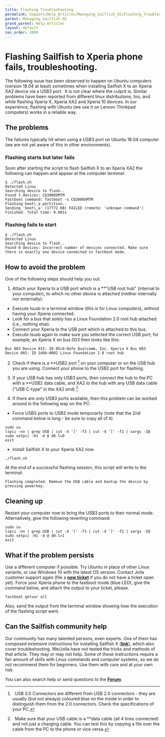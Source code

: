 ```yaml
---
title: Flashing Troubleshooting
permalink: Support/Help_Articles/Managing_Sailfish_OS/Flashing_Troubleshooting/
parent: Managing Sailfish OS
grand_parent: Help Articles
layout: default
nav_order: 2000
---
```


# Flashing Sailfish to Xperia phone fails, troubleshooting.

The following issue has been observed to happen on Ubuntu computers (version 18.04 at least) sometimes when installing Sailfish X to an Xperia XA2 device via a USB3 port.  It is not clear where the culprit is.
Similar problems have been reported from different linux distributions, too, and while flashing Xperia X, Xperia XA2 and Xperia 10 devices.
In our experience, flashing with Ubuntu (we use it on Lenovo Thinkpad computers) works in a reliable way. 

## The problems 

The failures typically hit when using a USB3 port on Ubuntu 18.04 computer (we are not yet aware of this in other environments).

### Flashing starts but later fails

Soon after starting the script to flash Sailfish X to an Xperia XA2 the following can happen and appear at the computer terminal:
```
$ ./flash.sh
Detected Linux
Searching device to flash..
Found 1 devices: CQ3000XMTM
Fastboot command: fastboot -s CQ3000XMTM
Flashing boot\_a partition..
Sending 'boot\_a' (17772 KB) FAILED (remote: 'unknown command')
Finished. Total time: 0.001s
```

### Flashing fails to start
```
$ ./flash.sh
Detected Linux
Searching device to flash..
Found 0 devices: Incorrect number of devices connected. Make sure there is exactly one device connected in fastboot mode.
```

## How to avoid the problem

One of the following steps should help you out. 

1) Attach your Xperia to a USB port which is a **"USB root hub" (internal to your computer), to which no other device is attached (neither internally nor externally):
* Execute lsusb in a terminal window (this is for Linux computers), without having your Xperia connected.
* Look for a bus that solely has a Linux Foundation 2.0 root hub attached (i.e., nothing else).
* Connect your Xperia to the USB port which is attached to this bus.
* Execute lsusb again to make sure you selected the correct USB port; for example, an Xperia X on bus 003 then looks like this:
```
Bus 003 Device 015: ID 05c6:0afe Qualcomm, Inc. Xperia X Bus 003 Device 001: ID 1d6b:0002 Linux Foundation 2.0 root hub
```

2) Check if there is a **USB2 port [^1] on your computer or on the USB hub you are using. Connect your phone to the USB2 port for flashing.

3) If your USB hub has only USB3 ports, then connect the hub to the PC with a **USB2 data cable, and XA2 to the hub with any USB data cable ("USB C-type" in the XA2 end) [^2].

4) If there are only USB3 ports available, then this problem can be worked around in the following way on the PC: 
* Force USB3 ports to USB2 mode temporarily (note that the 2nd command below is long - be sure to copy all of it)
```
sudo su
lspci -nn | grep USB | cut -d '[' -f3 | cut -d ']' -f1 | xargs -I@ sudo setpci -H1 -d @ d0.l=0
exit
```
* Install Sailfish X to your Xperia XA2 now.
```
./flash.sh
```
At the end of a successful flashing session, this script will write to the terminal:
```
Flashing completed. Remove the USB cable and bootup the device by pressing powerkey. 
```

## Cleaning up

Restart your computer now to bring the USB3 ports to their normal mode. Alternatively, give the following reverting command:
```
sudo su
lspci -nn | grep USB | cut -d '[' -f3 | cut -d ']' -f1 | xargs -I@ sudo setpci -H1 -d @ d0.l=1
exit 
```

## What if the problem persists

Use a different computer if possible. Try Ubuntu in place of other Linux variants, or use Windows 10 with the latest OS version. 
Contact Jolla customer support again (file a **[new ticket](https://jolla.zendesk.com/hc/en-us/requests/new)** if you do not have a ticket open yet). Force your Xperia phone to the fastboot mode (blue LED), give the command below, and attach the output to your ticket, please.
```
fastboot getvar all
```
Also, send the output from the terminal window showing how the execution of the flashing script went. 

## Can the Sailfish community help

Our community has many talented persons, even experts. One of them has composed extensive instructions for installing Sailfish&nbsp;X (**[link](https://gitlab.com/Olf0/sailfishX#guide-installing-sailfishx-on-xperias)**), which also cover troubleshooting. 
We/Jolla have not tested the tricks and methods of that article. They may or may not help. Some of these instructions require a fair amount of skills with Linux commands and computer systems, so we do not recommend them for beginners. Use them with care and at your own risk.

You can also search help or send questions to the **[Forum](https://forum.sailfishos.org/)**.

[^1]:  USB 3.0 Connectors are different from USB 2.0 connectors - they are usually (but not always) coloured blue on the inside in order to distinguish them from the 2.0 connectors. Check the specifications of your PC.

[^2]:  Make sure that your USB cable is a **data cable (all 4 lines connected) and not just a charging cable. You can test this by copying a file over the cable from the PC to the phone or vice versa.
